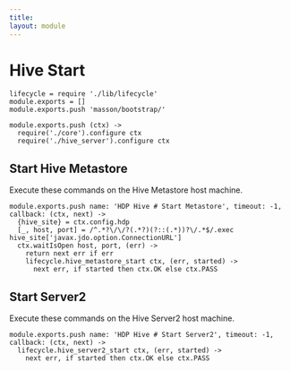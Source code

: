 ```yaml
---
title: 
layout: module
---
```


# Hive Start

    lifecycle = require './lib/lifecycle'
    module.exports = []
    module.exports.push 'masson/bootstrap/'

    module.exports.push (ctx) ->
      require('./core').configure ctx
      require('./hive_server').configure ctx

## Start Hive Metastore

Execute these commands on the Hive Metastore host machine.

    module.exports.push name: 'HDP Hive # Start Metastore', timeout: -1, callback: (ctx, next) ->
      {hive_site} = ctx.config.hdp
      [_, host, port] = /^.*?\/\/?(.*?)(?::(.*))?\/.*$/.exec hive_site['javax.jdo.option.ConnectionURL']
      ctx.waitIsOpen host, port, (err) ->
        return next err if err
        lifecycle.hive_metastore_start ctx, (err, started) ->
          next err, if started then ctx.OK else ctx.PASS

## Start Server2

Execute these commands on the Hive Server2 host machine.

    module.exports.push name: 'HDP Hive # Start Server2', timeout: -1, callback: (ctx, next) ->
      lifecycle.hive_server2_start ctx, (err, started) ->
        next err, if started then ctx.OK else ctx.PASS

